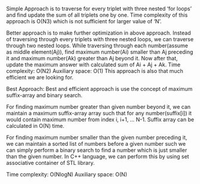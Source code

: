 Simple Approach is to traverse for every triplet with three nested ‘for loops’ and find update the sum of all triplets one by one. Time complexity of this approach is O(N3) which is not sufficient for larger value of ‘N’.


Better approach is to make further optimization in above approach.
Instead of traversing through every triplets with three nested loops, we can traverse through two nested loops.
While traversing through each number(assume as middle element(Aj)), find maximum number(Ai) smaller than Aj preceding it and maximum number(Ak) greater than Aj beyond it.
Now after that, update the maximum answer with calculated sum of Ai + Aj + Ak.
Time complexity: O(N2)
Auxiliary space: O(1)
This approach is also that much efficient we are looking for.


Best Approach:
Best and efficient approach is use the concept of maximum suffix-array and binary search.

For finding maximum number greater than given number beyond it, we can maintain a maximum suffix-array array such that for any number(suffix[i]) it would contain maximum number from index i, i+1, … N-1. Suffix array can be calculated in O(N) time.

For finding maximum number smaller than the given number preceding it, we can maintain a sorted list of numbers before a given number such we can simply perform a binary search to find a number which is just smaller than the given number. In C++ language, we can perform this by using set associative container of STL library.

Time complexity: O(NlogN)
Auxiliary space: O(N)